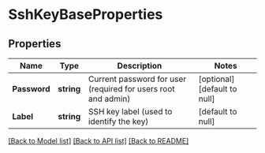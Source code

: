 # SshKeyBaseProperties

## Properties
Name | Type | Description | Notes
------------ | ------------- | ------------- | -------------
**Password** | **string** | Current password for user (required for users root and admin) | [optional] [default to null]
**Label** | **string** | SSH key label (used to identify the key) | [default to null]

[[Back to Model list]](../README.md#documentation-for-models) [[Back to API list]](../README.md#documentation-for-api-endpoints) [[Back to README]](../README.md)

